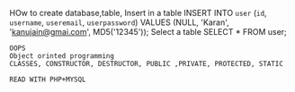 HOw to create  database,table,
Insert in a table
    INSERT INTO `user` (`id`, `username`, `useremail`, `userpassword`) VALUES (NULL, 'Karan', 'kanujain@gmai.com', MD5('12345'));
Select a table
    SELECT * FROM  user; 


    OOPS
    Object orinted programming 
    CLASSES, CONSTRUCTOR, DESTRUCTOR, PUBLIC ,PRIVATE, PROTECTED, STATIC

    READ WITH PHP+MYSQL